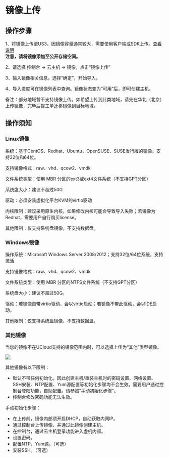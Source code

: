 

# 镜像上传

## 操作步骤

1、将镜像上传至US3。因镜像容量通常较大，需要使用客户端或SDK上传。[查看说明](/ufile/quick/quick_start)<br>
**注意，请将镜像添加至公开存储空间。**

2、请选择 控制台 -\> 云主机 -\> 镜像，点击“镜像上传”

3、输入镜像相关信息。选择“确定”，开始导入。

4、导入进度可在镜像列表中查询。镜像状态变为“可用”后，即可创建主机。

备注：部分地域暂不支持镜像上传。如希望上传到此类地域，请先在华北（北京）上传镜像，完毕后提工单迁移镜像到目标地域。

## 操作须知

### Linux镜像

系统：基于CentOS、Redhat、Ubuntu、OpenSUSE、SUSE发行版的镜像。支持32位和64位。

支持镜像格式：raw、vhd、qcow2、vmdk

文件系统类型：使用 MBR 分区的ext3或ext4文件系统（不支持GPT分区）

系统盘大小：建议不超过50G

驱动：必须安装虚拟化平台KVM的virtio驱动

内核限制：建议采用原生内核，如果修改内核可能会导致导入失败；若镜像为Redhat，需要用户自行购买license。

其他限制：仅支持系统盘镜像，不支持数据盘。

### Windows镜像

操作系统：Microsoft Windows Server 2008/2012；支持32位/64位系统，支持激活

支持镜像格式：raw、vhd、qcow2、vmdk

文件系统类型：使用 MBR 分区的NTFS文件系统（不支持GPT分区）

系统盘大小：建议不超过50G。

驱动：若镜像自带virtio驱动，会以virtio启动；若镜像不带此驱动，会以IDE启动。

其他限制：仅支持系统盘镜像，不支持数据盘。

### 其他镜像

当您的镜像不在UCloud支持的镜像范围内时，可以选择上传为“其他”类型镜像。

![](/images/guide/image/%E5%B1%8F%E5%B9%95%E5%BF%AB%E7%85%A7_2018-09-07_%E4%B8%8B%E5%8D%882.18.03.png)

其他镜像有以下限制：

- 默认不带任何初始化。因此创建主机/重装主机时的密码设置、网络设置、SSH安装、NTP配置、Yum源配置等初始化步骤均不会生效。需要用户通过控制台登陆功能，自助配置。请参照“手动初始化步骤”。
- 控制台修改密码功能无法生效。

手动初始化步骤：

- 在上传前，镜像内部须开启DHCP，自动获取内网IP。 
- 通过控制台上传镜像，并通过此镜像创建主机。
- 在控制台，通过云主机登录功能进入虚机内部。 
- 设置密码。 
- 配置NTP，Yum源。（可选） 
- 安装SSH。（可选）
